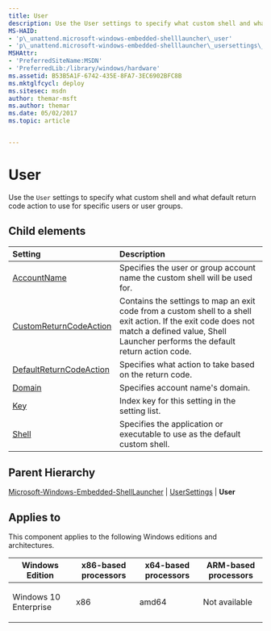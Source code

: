 ```yaml
---
title: User
description: Use the User settings to specify what custom shell and what default return code action to use for specific users or user groups.
MS-HAID:
- 'p\_unattend.microsoft-windows-embedded-shelllauncher\_user'
- 'p\_unattend.microsoft-windows-embedded-shelllauncher\_usersettings\_user'
MSHAttr:
- 'PreferredSiteName:MSDN'
- 'PreferredLib:/library/windows/hardware'
ms.assetid: B53B5A1F-6742-435E-8FA7-3EC6902BFC8B
ms.mktglfcycl: deploy
ms.sitesec: msdn
author: themar-msft
ms.author: themar
ms.date: 05/02/2017
ms.topic: article


---
```

# User

Use the `User` settings to specify what custom shell and what default return code action to use for specific users or user groups.

## Child elements

| Setting                 | Description                                                                           |
|:------------------------|:--------------------------------------------------------------------------------------|
| [AccountName](microsoft-windows-embedded-shelllauncher-usersettings-user-accountname.md) | Specifies the user or group account name the custom shell will be used for. |
| [CustomReturnCodeAction](microsoft-windows-embedded-shelllauncher-usersettings-user-customreturncodeaction.md) | Contains the settings to map an exit code from a custom shell to a shell exit action. If the exit code does not match a defined value, Shell Launcher performs the default return action code. |
| [DefaultReturnCodeAction](microsoft-windows-embedded-shelllauncher-usersettings-user-defaultreturncodeaction.md) | Specifies what action to take based on the return code. |
| [Domain](microsoft-windows-embedded-shelllauncher-usersettings-user-domain.md) | Specifies account name's domain. |
| [Key](microsoft-windows-embedded-shelllauncher-usersettings-user-key.md) | Index key for this setting in the setting list. |
| [Shell](microsoft-windows-embedded-shelllauncher-usersettings-user-shell.md) | Specifies the application or executable to use as the default custom shell. |

## Parent Hierarchy

[Microsoft-Windows-Embedded-ShellLauncher](microsoft-windows-embedded-shelllauncher.md) | [UserSettings](microsoft-windows-embedded-shelllauncher-usersettings.md) | **User**

## Applies to

This component applies to the following Windows editions and architectures.

<table>
<colgroup>
<col width="25%" />
<col width="25%" />
<col width="25%" />
<col width="25%" />
</colgroup>
<thead>
<tr class="header">
<th>Windows Edition</th>
<th>x86-based processors</th>
<th>x64-based processors</th>
<th>ARM-based processors</th>
</tr>
</thead>
<tbody>
<tr class="odd">
<td><p>Windows 10 Enterprise</p></td>
<td><p>x86</p></td>
<td><p>amd64</p></td>
<td><p>Not available</p></td>
</tr>
</tbody>
</table>
